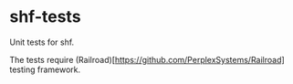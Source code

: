# shf-tests

Unit tests for shf. 

The tests require (Railroad)[https://github.com/PerplexSystems/Railroad] testing framework.



